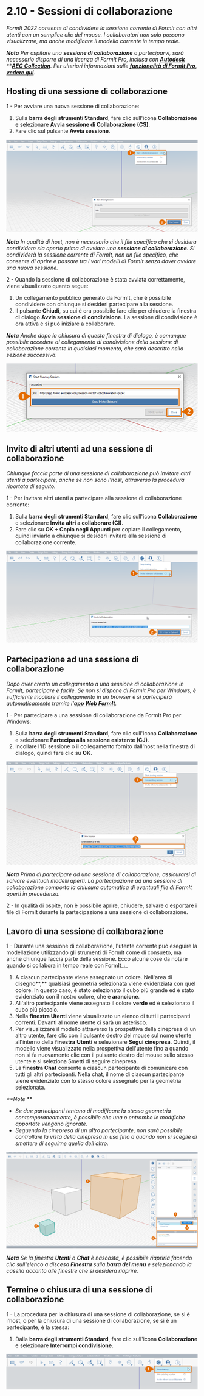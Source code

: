 # 2.10 - Sessioni di collaborazione

_FormIt 2022 consente di condividere la sessione corrente di FormIt con altri utenti con un semplice clic del mouse. I collaboratori non solo possono visualizzare, ma anche modificare il modello corrente in tempo reale._

_**Nota**_ _Per ospitare una_ _**sessione di collaborazione** o parteciparvi, sarà necessario disporre di una licenza di FormIt Pro, inclusa con_ [_**Autodesk**_](https://www.autodesk.it/collections/architecture-engineering-construction/overview?plc=AECCOL\&term=1-YEAR\&support=ADVANCED\&quantity=1) _\*\*_[_**AEC Collection**_](https://www.autodesk.it/collections/architecture-engineering-construction/overview?plc=AECCOL\&term=1-YEAR\&support=ADVANCED\&quantity=1)_. Per ulteriori informazioni sulle_ [_**funzionalità di FormIt Pro, vedere qui**_](https://formit.autodesk.com/#pro-callout)_._

## Hosting di una sessione di collaborazione

1 - Per avviare una nuova sessione di collaborazione:

1. Sulla **barra degli strumenti Standard**, fare clic sull'icona **Collaborazione** e selezionare **Avvia sessione di Collaborazione (CS)**.
2. Fare clic sul pulsante **Avvia sessione**.

![](<../../.gitbook/assets/0 (12).png>)

_**Nota**_ _In qualità di host, non è necessario che il file specifico che si desidera condividere sia aperto prima di avviare una_ _**sessione di collaborazione**. Si condividerà la sessione corrente di FormIt, non un file specifico, che consente di aprire e passare tra i vari modelli di FormIt senza dover avviare una nuova sessione._

2 - Quando la sessione di collaborazione è stata avviata correttamente, viene visualizzato quanto segue:

1. Un collegamento pubblico generato da FormIt, che è possibile condividere con chiunque si desideri partecipare alla sessione.
2. Il pulsante **Chiudi**, su cui è ora possibile fare clic per chiudere la finestra di dialogo **Avvia sessione di condivisione**. La sessione di condivisione è ora attiva e si può iniziare a collaborare.

_**Nota**_ _Anche dopo la chiusura di questa finestra di dialogo, è comunque possibile accedere al collegamento di condivisione della sessione di collaborazione corrente in qualsiasi momento, che sarà descritto nella sezione successiva._

![](<../../.gitbook/assets/1 (6).png>)

## Invito di altri utenti ad una sessione di collaborazione

_Chiunque faccia parte di una sessione di collaborazione può invitare altri utenti a partecipare, anche se non sono l'host, attraverso la procedura riportata di seguito._

1 - Per invitare altri utenti a partecipare alla sessione di collaborazione corrente:

1. Sulla **barra degli strumenti Standard**, fare clic sull'icona **Collaborazione** e selezionare **Invita altri a collaborare (CI)**.
2. Fare clic su **OK + Copia negli Appunti** per copiare il collegamento, quindi inviarlo a chiunque si desideri invitare alla sessione di collaborazione corrente.

![](<../../.gitbook/assets/2 (6).png>)

## Partecipazione ad una sessione di collaborazione

_Dopo aver creato un collegamento a una sessione di collaborazione in FormIt, partecipare è facile. Se non si dispone di FormIt Pro per Windows, è sufficiente incollare il collegamento in un browser e si parteciperà automaticamente tramite l'_[_**app Web FormIt**_](https://formit.autodesk.com/app)_._

1 - Per partecipare a una sessione di collaborazione da FormIt Pro per Windows:

1. Sulla **barra degli strumenti Standard**, fare clic sull'icona **Collaborazione** e selezionare **Partecipa alla sessione esistente (CJ)**.
2. Incollare l'ID sessione o il collegamento fornito dall'host nella finestra di dialogo, quindi fare clic su **OK**.

![](<../../.gitbook/assets/3 (15).png>)

_**Nota**_ _Prima di partecipare ad una sessione di collaborazione, assicurarsi di salvare eventuali modelli aperti. La partecipazione ad una sessione di collaborazione comporta la chiusura automatica di eventuali file di FormIt aperti in precedenza._

2 - In qualità di ospite, non è possibile aprire, chiudere, salvare o esportare i file di FormIt durante la partecipazione a una sessione di collaborazione.

## Lavoro di una sessione di collaborazione

1 - Durante una sessione di collaborazione, l'utente corrente può eseguire la modellazione utilizzando gli strumenti di FormIt come di consueto, ma anche chiunque faccia parte della sessione. Ecco alcune cose da notare quando si collabora in tempo reale con FormIt_:_

1. A ciascun partecipante viene assegnato un colore. Nell'area di disegno**,** qualsiasi geometria selezionata viene evidenziata con quel colore. In questo caso, è stato selezionato il cubo più grande ed è stato evidenziato con il nostro colore, che è **arancione**.
2. All'altro partecipante viene assegnato il colore **verde** ed è selezionato il cubo più piccolo.
3. Nella **finestra Utenti** viene visualizzato un elenco di tutti i partecipanti correnti. Davanti al nome utente ci sarà un asterisco.
4. Per visualizzare il modello attraverso la prospettiva della cinepresa di un altro utente, fare clic con il pulsante destro del mouse sul nome utente all'interno della **finestra** **Utenti** e selezionare **Segui cinepresa**. Quindi, il modello viene visualizzato nella prospettiva dell'utente fino a quando non si fa nuovamente clic con il pulsante destro del mouse sullo stesso utente e si seleziona Smetti di seguire cinepresa.
5. La **finestra Chat** consente a ciascun partecipante di comunicare con tutti gli altri partecipanti. Nella chat, il nome di ciascun partecipante viene evidenziato con lo stesso colore assegnato per la geometria selezionata.

_**Note **_

* _Se due partecipanti tentano di modificare la stessa geometria contemporaneamente, è possibile che una o entrambe le modifiche apportate vengano ignorate._
* _Seguendo la cinepresa di un altro partecipante, non sarà possibile controllare la vista della cinepresa in uso fino a quando non si sceglie di smettere di seguirne quella dell'altro._

![](<../../.gitbook/assets/4 (4).png>)

_**Nota**_ _Se la finestra_ _**Utenti**_ _o_ _**Chat**_ _è nascosta, è possibile riaprirla facendo clic sull'elenco a discesa_ _**Finestra**_ _sulla_ _**barra dei menu** e selezionando la casella accanto alle finestre che si desidera riaprire._

## Termine o chiusura di una sessione di collaborazione

1 - La procedura per la chiusura di una sessione di collaborazione, se si è l'host, o per la chiusura di una sessione di collaborazione, se si è un partecipante, è la stessa:

1. Dalla **barra degli strumenti Standard**, fare clic sull'icona **Collaborazione** e selezionare **Interrompi condivisione**.

![](<../../.gitbook/assets/5 (14).png>)
